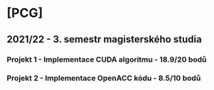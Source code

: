 # [PCG]
## 2021/22 - 3. semestr magisterského studia
### Projekt 1 - Implementace CUDA algoritmu - 18.9/20 bodů
### Projekt 2 - Implementace OpenACC kódu - 8.5/10 bodů